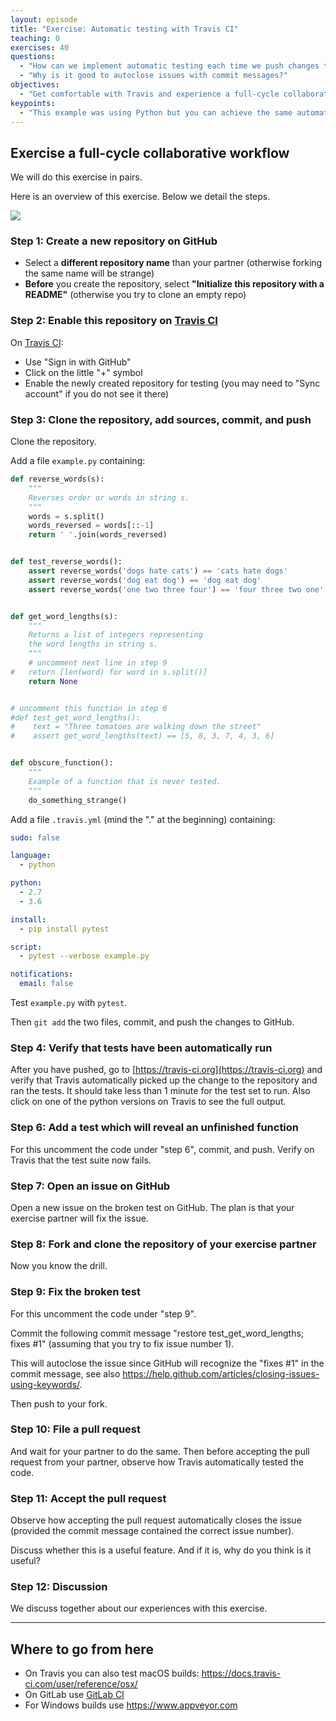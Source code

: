 ```yaml
---
layout: episode
title: "Exercise: Automatic testing with Travis CI"
teaching: 0
exercises: 40
questions:
  - "How can we implement automatic testing each time we push changes to the repository?"
  - "Why is it good to autoclose issues with commit messages?"
objectives:
  - "Get comfortable with Travis and experience a full-cycle collaborative workflow."
keypoints:
  - "This example was using Python but you can achieve the same automation for Fortran or C or C++."
---
```


## Exercise a full-cycle collaborative workflow

We will do this exercise in pairs.

Here is an overview of this exercise. Below we detail the steps.

<img src="{{ site.baseurl }}/img/exercise.svg"/>


### Step 1: Create a new repository on GitHub

- Select a **different repository name** than your partner (otherwise forking the same name will be strange)
- **Before** you create the repository, select **"Initialize this repository with a README"** (otherwise you try to clone an empty repo)


### Step 2: Enable this repository on [Travis CI](https://travis-ci.org)

On [Travis CI](https://travis-ci.org):

- Use "Sign in with GitHub"
- Click on the little "+" symbol
- Enable the newly created repository for testing (you may need to "Sync account" if you do not see it there)


### Step 3: Clone the repository, add sources, commit, and push

Clone the repository.

Add a file `example.py` containing:

```python
def reverse_words(s):
    """
    Reverses order or words in string s.
    """
    words = s.split()
    words_reversed = words[::-1]
    return ' '.join(words_reversed)


def test_reverse_words():
    assert reverse_words('dogs hate cats') == 'cats hate dogs'
    assert reverse_words('dog eat dog') == 'dog eat dog'
    assert reverse_words('one two three four') == 'four three two one'


def get_word_lengths(s):
    """
    Returns a list of integers representing
    the word lengths in string s.
    """
    # uncomment next line in step 9
#   return [len(word) for word in s.split()]
    return None


# uncomment this function in step 6
#def test_get_word_lengths():
#    text = "Three tomatoes are walking down the street"
#    assert get_word_lengths(text) == [5, 8, 3, 7, 4, 3, 6]


def obscure_function():
    """
    Example of a function that is never tested.
    """
    do_something_strange()
```

Add a file `.travis.yml` (mind the "." at the beginning) containing:

```yaml
sudo: false

language:
  - python

python:
  - 2.7
  - 3.6

install:
  - pip install pytest

script:
  - pytest --verbose example.py

notifications:
  email: false
```

Test `example.py` with `pytest`.

Then `git add` the two files, commit, and push the changes to GitHub.


### Step 4: Verify that tests have been automatically run

After you have pushed, go to [https://travis-ci.org](https://travis-ci.org) and
verify that Travis automatically picked up the change to the repository and ran
the tests.  It should take less than 1 minute for the test set to run.  Also
click on one of the python versions on Travis to see the full output.


### Step 6: Add a test which will reveal an unfinished function

For this uncomment the code under "step 6", commit, and push.
Verify on Travis that the test suite now fails.


### Step 7: Open an issue on GitHub

Open a new issue on the broken test on GitHub.
The plan is that your exercise partner will fix the issue.


### Step 8: Fork and clone the repository of your exercise partner

Now you know the drill.


### Step 9: Fix the broken test

For this uncomment the code under "step 9".

Commit the following commit message "restore test_get_word_lengths; fixes #1" (assuming that you try to fix issue number 1).

This will autoclose the issue since GitHub will recognize the "fixes #1" in the commit message, see also
https://help.github.com/articles/closing-issues-using-keywords/.

Then push to your fork.


### Step 10: File a pull request

And wait for your partner to do the same.
Then before accepting the pull request from your partner, observe
how Travis automatically tested the code.


### Step 11: Accept the pull request

Observe how accepting the pull request automatically closes the issue (provided
the commit message contained the correct issue number).

Discuss whether this is a useful feature. And if it is, why do you think is it useful?


### Step 12: Discussion

We discuss together about our experiences with this exercise.

---

## Where to go from here

- On Travis you can also test macOS builds: https://docs.travis-ci.com/user/reference/osx/
- On GitLab use [GitLab CI](https://about.gitlab.com/product/continuous-integration/)
- For Windows builds use https://www.appveyor.com
